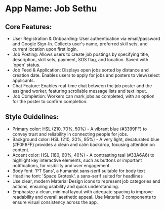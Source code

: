 # **App Name**: Job Sethu

## Core Features:

- User Registration & Onboarding: User authentication via email/password and Google Sign-In. Collects user's name, preferred skill sets, and current location upon first login.
- Job Posting: Allows users to create job postings by specifying title, description, skill sets, payment, SOS flag, and location. Saved with 'open' status.
- Job Feed & Application: Displays open jobs sorted by distance and creation date. Enables users to apply for jobs and posters to view/select applicants.
- Chat Feature: Enables real-time chat between the job poster and the assigned worker, featuring scrollable message lists and text input.
- Job Completion: Workers can mark jobs as completed, with an option for the poster to confirm completion.

## Style Guidelines:

- Primary color: HSL (210, 70%, 50%) - A vibrant blue (#3399FF) to convey trust and reliability in connecting people for jobs.
- Background color: HSL (210, 20%, 95%) - A very light, desaturated blue (#F0F8FF) provides a clean and calm backdrop, focusing attention on content.
- Accent color: HSL (180, 60%, 40%) - A contrasting teal (#33A6A6) to highlight key interactive elements, such as buttons or important notifications, for visibility and user engagement.
- Body font: 'PT Sans', a humanist sans-serif suitable for body text
- Headline font: 'Space Grotesk', a sans-serif suited for headlines
- Use clear, modern Material Design icons to represent job categories and actions, ensuring usability and quick understanding.
- Emphasize a clean, minimal layout with adequate spacing to improve readability and overall aesthetic appeal. Use Material 3 components to ensure visual consistency across the app.